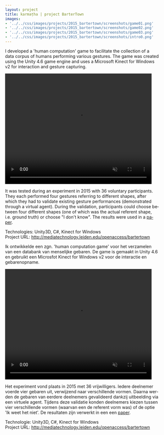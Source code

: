 ```yaml
---
layout: project
title: karmaṭha | project BarterTown
images: 
- '../../css/images/projects/2015_bartertown/screenshots/game01.png'
- '../../css/images/projects/2015_bartertown/screenshots/game02.png'
- '../../css/images/projects/2015_bartertown/screenshots/game03.png'
- '../../css/images/projects/2015_bartertown/screenshots/intro0.png'
---
```


<section class="content-block" id="">
  <div class="multi-lang-block">
    <div lang="en">
      <p>
        I developed a 'human computation' game to facilitate the collection of a data corpus of humans performing various gestures. The game was created using the Unity 4.6 game engine and uses a Microsoft Kinect for Windows v2 for interaction and gesture capturing.
      </p>
      <video controls
        muted
        src="/movies/bartertown.mp4"
        width="480"
        height="360"
        ></video>
      <p>
        It was tested during an experiment in 2015 with 36 voluntary participants. They each performed four gestures referring to different shapes, after which they had to validate existing gesture performances (demonstrated through a virtual agent). During the validation, participants could choose between four different shapes (one of which was the actual referent shape, i.e. ground truth) or choose "I don't know". The results were used in a <a href="http://mediatechnology.leiden.edu/research/theses/bartertown-human-computation-game-to-create-a-dataset-of-iconic-gestures">paper</a>.
      </p>
      <p>
        Technologies: Unity3D, C#, Kinect for Windows <br>
        Project URL: <a href="http://mediatechnology.leiden.edu/openaccess/bartertown">http://mediatechnology.leiden.edu/openaccess/bartertown</a>      
      </p>
    </div>
    <div lang="nl">
      <p>
        Ik ontwikkelde een zgn. 'human computation game' voor het verzamelen van een databank van menselijke gebaren. De game is gemaakt in Unity 4.6 en gebruikt een Microsfot Kinect for Windows v2 voor de interactie en gebarenopname. 
      </p>
      <video controls
        muted
        src="/movies/bartertown.mp4"
        width="480"
        height="360"
        ></video>
      <p>                
        Het experiment vond plaats in 2015 met 36 vrijwilligers. Iedere deelnemer voerde vier gebaren uit, verwijzend naar verschillende vormen. Daarna werden de gebaren van eerdere deelnemers gevalideerd dankzij uitbeelding via een virtuele agent. Tijdens deze validatie konden deelnemers kiezen tussen vier verschillende vormen (waarvan een de referent vorm was) of de optie 'Ik weet het niet'. De resultaten zijn verwerkt in een een <a href="http://mediatechnology.leiden.edu/research/theses/bartertown-human-computation-game-to-create-a-dataset-of-iconic-gestures">paper</a>.
      </p>
      <p>
        Technologie: Unity3D, C#, Kinect for Windows<br>
        Project URL: <a href="http://mediatechnology.leiden.edu/openaccess/bartertown">http://mediatechnology.leiden.edu/openaccess/bartertown</a>          
      </p>
    </div>
  </div>
</section>

